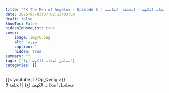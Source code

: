 ```yaml
---
title: "4K The Men of Angelos - Episode 8 | مسلسل أصحاب الكهف - الحلقة الثامنة"
date: 2025-05-03T07:02:13+03:00
draft: false
ShowToc: False
hiddenInHomeList: true
cover:
    image: img/6.png
    alt: 'صورة'
    caption: ''
    hidden: true
summary: ""
tags: ["مسلسل أصحاب الكهف (ع)"]
categories: []
---
```


{{< youtube jT7Op_Qvnig >}} 
<br>
مسلسل أصحاب الكهف (ع) | الحلقة 8
